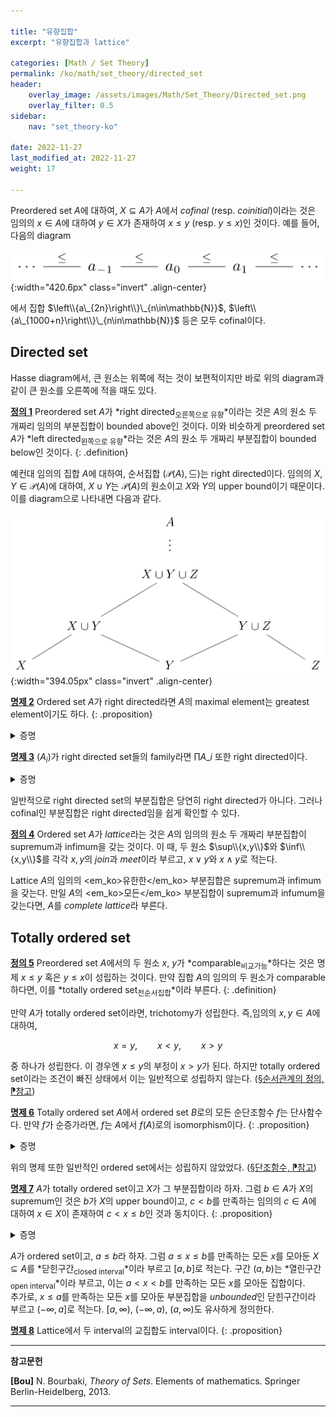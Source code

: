 ```yaml
---

title: "유향집합"
excerpt: "유향집합과 lattice"

categories: [Math / Set Theory]
permalink: /ko/math/set_theory/directed_set
header: 
    overlay_image: /assets/images/Math/Set_Theory/Directed_set.png
    overlay_filter: 0.5
sidebar: 
    nav: "set_theory-ko"

date: 2022-11-27
last_modified_at: 2022-11-27
weight: 17

---
```


Preordered set $A$에 대하여, $X\subseteq A$가 $A$에서 *cofinal* (resp. *coinitial*)이라는 것은 임의의 $x\in A$에 대하여 $y\in X$가 존재하여 $x\leq y$ (resp. $y\leq x$)인 것이다. 예를 들어, 다음의 diagram

![cofinal_sequence](/assets/images/Math/Set_Theory/Directed_set-1.png){:width="420.6px" class="invert" .align-center}

에서 집합 $\left\\{a\_{2n}\right\\}\_{n\in\mathbb{N}}$, $\left\\{a\_{1000+n}\right\\}\_{n\in\mathbb{N}}$ 등은 모두 cofinal이다.

## Directed set

Hasse diagram에서, 큰 원소는 위쪽에 적는 것이 보편적이지만 바로 위의 diagram과 같이 큰 원소를 오른쪽에 적을 때도 있다.

<ins id="def1">**정의 1**</ins>  Preordered set $A$가 *right directed<sub>오른쪽으로 유향</sub>*이라는 것은 $A$의 원소 두 개짜리 임의의 부분집합이 bounded above인 것이다. 이와 비슷하게 preordered set $A$가 *left directed<sub>왼쪽으로 유향</sub>*라는 것은 $A$의 원소 두 개짜리 부분집합이 bounded below인 것이다.
{: .definition}

예컨대 임의의 집합 $A$에 대하여, 순서집합 $(\mathcal{P}(A),\subseteq)$는 right directed이다. 임의의 $X, Y\in\mathcal{P}(A)$에 대하여, $X\cup Y$는 $\mathcal{P}(A)$의 원소이고 $X$와 $Y$의 upper bound이기 때문이다. 이를 diagram으로 나타내면 다음과 같다.

![directed_system](/assets/images/Math/Set_Theory/Directed_set-2.png){:width="394.05px" class="invert" .align-center}

<ins id="prop2">**명제 2**</ins>  Ordered set $A$가 right directed라면 $A$의 maximal element는 greatest element이기도 하다.
{: .proposition}

<details class="proof" markdown="1">
<summary>증명</summary>

$A$가 right directed이므로, 임의의 $x\in A$와 maximal element $a$로 이루어진 집합 $\\{x,a\\}$의 upper bound $y$가 존재한다. 이제 $a$의 maximality에 의하여 $a=y$여야 하므로 $x\leq a$가 성립한다.
</details>

<div class="proposition" markdown="1">

<ins id="prop3">**명제 3**</ins> $(A_i)$가 right directed set들의 family라면 $\prod A\_i$ 또한 right directed이다.

</div>
<details class="proof" markdown="1">
<summary>증명</summary>

$(x\_i),(y\_i)\in\prod A\_i$라 하자. 그럼 각각의 $i$에 대하여, $x\_i,y\_i\in A\_i$이고 $A\_i$는 right directed이므로 $x\_i,y\_i\leq z\_i$이도록 하는 $z\_i\in A\_i$가 존재한다. 이제 $(x\_i),(y\_i)\leq(z\_i)$이므로 $\prod A\_i$ 또한 right directed이다.

</details>

일반적으로 right directed set의 부분집합은 당연히 right directed가 아니다. 그러나 cofinal인 부분집합은 right directed임을 쉽게 확인할 수 있다.

<div class="definition" markdown="1">

<ins id="def4">**정의 4**</ins> Ordered set $A$가 *lattice*라는 것은 $A$의 임의의 원소 두 개짜리 부분집합이 supremum과 infimum을 갖는 것이다. 이 때, 두 원소 $\sup\\{x,y\\}$와 $\inf\\{x,y\\}$를 각각 $x,y$의 *join*과 *meet*이라 부르고, $x\vee y$와 $x\wedge y$로 적는다. 

</div>

Lattice $A$의 임의의 <em_ko>유한한</em_ko> 부분집합은 supremum과 infimum을 갖는다. 만일 $A$의 <em_ko>모든</em_ko> 부분집합이 supremum과 infumum을 갖는다면, $A$를 *complete lattice*라 부른다.

## Totally ordered set

<ins id="def5">**정의 5**</ins> Preordered set $A$에서의 두 원소 $x$, $y$가 *comparable<sub>비교가능</sub>*하다는 것은 명제 <phrase>$x\leq y$ 혹은 $y\leq x$</phrase>이 성립하는 것이다. 만약 집합 $A$의 임의의 두 원소가 comparable하다면, 이를 *totally ordered set<sub>전순서집합</sub>*이라 부른다.
{: .definition}

만약 $A$가 totally ordered set이라면, trichotomy가 성립한다. 즉,임의의 $x, y\in A$에 대하여,  

$$x=y,\qquad x < y,\qquad x > y$$

중 하나가 성립한다. 이 경우엔 $x\leq y$의 부정이 $x > y$가 된다. 하지만 totally ordered set이라는 조건이 빠진 상태에서 이는 일반적으로 성립하지 않는다. ([§순서관계의 정의, ⁋참고](/ko/math/set_theory/order_relations#rmk1))

<ins id="prop6">**명제 6**</ins> Totally ordered set $A$에서 ordered set $B$로의 모든 순단조함수 $f$는 단사함수다. 만약 $f$가 순증가라면, $f$는 $A$에서 $f(A)$로의 isomorphism이다.
{: .proposition}
<details class="proof" markdown="1">
<summary>증명</summary>

$f$가 순단조함수라 하자. 그럼 임의의 $x\neq y$에 대하여, $x > y$ 혹은 $x < y$가 성립하므로, $f(x) > f(y)$ 혹은 $f(x) < f(y)$이고, 따라서 $f(x)\neq f(y)$가 되어 $f$는 단사함수다. 특히 $f$가 순증가라면, 우리는 $f(x)\leq f(y)\implies x\leq y$라는 것을 보여야 하는데, 이는 대우명제가 자명하다.
</details>

위의 명제 또한 일반적인 ordered set에서는 성립하지 않았었다. ([§단조함수, ⁋참고](/ko/math/set_theory/monotone_functions#rmk2))

<ins id="prop7">**명제 7**</ins> $A$가 totally ordered set이고 $X$가 그 부분집합이라 하자. 그럼 $b\in A$가 $X$의 supremum인 것은 $b$가 $X$의 upper bound이고, $c < b$를 만족하는 임의의 $c\in A$에 대하여 $x\in X$이 존재하여 $c < x\leq b$인 것과 동치이다.
{: .proposition}

<details class="proof" markdown="1">
<summary>증명</summary>

자명.

</details>

$A$가 ordered set이고, $a\leq b$라 하자. 그럼 $a\leq x\leq b$를 만족하는 모든 $x$를 모아둔 $X\subseteq A$를 *닫힌구간<sub>closed interval</sub>*이라 부르고 $[a,b]$로 적는다. 구간 $(a,b)$는 *열린구간<sub>open interval</sub>*이라 부르고, 이는 $a < x < b$를 만족하는 모든 $x$를 모아둔 집합이다.  
추가로, $x\leq a$를 만족하는 모든 $x$를 모아둔 부분집합을 *unbounded*인 닫힌구간이라 부르고 $(-\infty, a]$로 적는다. $[a,\infty)$, $(-\infty, a)$, $(a, \infty)$도 유사하게 정의한다. 


<ins id="prop8">**명제 8**</ins> Lattice에서 두 interval의 교집합도 interval이다.
{: .proposition}

---
**참고문헌**

**[Bou]** N. Bourbaki, <i>Theory of Sets</i>. Elements of mathematics. Springer Berlin-Heidelberg, 2013.

---